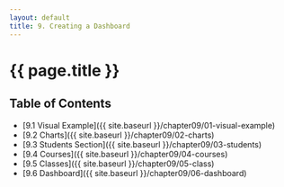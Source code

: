 ```yaml
---
layout: default
title: 9. Creating a Dashboard
---
```


<h1 class="section-title">{{ page.title }}</h1>

<h2 class="toc-title">Table of Contents</h2>

- [9.1 Visual Example]({{ site.baseurl }}/chapter09/01-visual-example)
- [9.2 Charts]({{ site.baseurl }}/chapter09/02-charts)
- [9.3 Students Section]({{ site.baseurl }}/chapter09/03-students)
- [9.4 Courses]({{ site.baseurl }}/chapter09/04-courses)
- [9.5 Classes]({{ site.baseurl }}/chapter09/05-class)
- [9.6 Dashboard]({{ site.baseurl }}/chapter09/06-dashboard)

